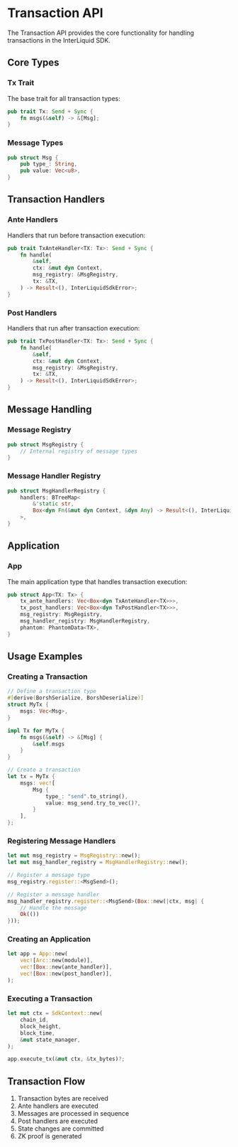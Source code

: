 # Transaction API

The Transaction API provides the core functionality for handling transactions in the InterLiquid SDK.

## Core Types

### Tx Trait

The base trait for all transaction types:

```rust
pub trait Tx: Send + Sync {
    fn msgs(&self) -> &[Msg];
}
```

### Message Types

```rust
pub struct Msg {
    pub type_: String,
    pub value: Vec<u8>,
}
```

## Transaction Handlers

### Ante Handlers

Handlers that run before transaction execution:

```rust
pub trait TxAnteHandler<TX: Tx>: Send + Sync {
    fn handle(
        &self,
        ctx: &mut dyn Context,
        msg_registry: &MsgRegistry,
        tx: &TX,
    ) -> Result<(), InterLiquidSdkError>;
}
```

### Post Handlers

Handlers that run after transaction execution:

```rust
pub trait TxPostHandler<TX: Tx>: Send + Sync {
    fn handle(
        &self,
        ctx: &mut dyn Context,
        msg_registry: &MsgRegistry,
        tx: &TX,
    ) -> Result<(), InterLiquidSdkError>;
}
```

## Message Handling

### Message Registry

```rust
pub struct MsgRegistry {
    // Internal registry of message types
}
```

### Message Handler Registry

```rust
pub struct MsgHandlerRegistry {
    handlers: BTreeMap<
        &'static str,
        Box<dyn Fn(&mut dyn Context, &dyn Any) -> Result<(), InterLiquidSdkError> + Send + Sync>,
    >,
}
```

## Application

### App

The main application type that handles transaction execution:

```rust
pub struct App<TX: Tx> {
    tx_ante_handlers: Vec<Box<dyn TxAnteHandler<TX>>>,
    tx_post_handlers: Vec<Box<dyn TxPostHandler<TX>>>,
    msg_registry: MsgRegistry,
    msg_handler_registry: MsgHandlerRegistry,
    phantom: PhantomData<TX>,
}
```

## Usage Examples

### Creating a Transaction

```rust
// Define a transaction type
#[derive(BorshSerialize, BorshDeserialize)]
struct MyTx {
    msgs: Vec<Msg>,
}

impl Tx for MyTx {
    fn msgs(&self) -> &[Msg] {
        &self.msgs
    }
}

// Create a transaction
let tx = MyTx {
    msgs: vec![
        Msg {
            type_: "send".to_string(),
            value: msg_send.try_to_vec()?,
        }
    ],
};
```

### Registering Message Handlers

```rust
let mut msg_registry = MsgRegistry::new();
let mut msg_handler_registry = MsgHandlerRegistry::new();

// Register a message type
msg_registry.register::<MsgSend>();

// Register a message handler
msg_handler_registry.register::<MsgSend>(Box::new(|ctx, msg| {
    // Handle the message
    Ok(())
}));
```

### Creating an Application

```rust
let app = App::new(
    vec![Arc::new(module)],
    vec![Box::new(ante_handler)],
    vec![Box::new(post_handler)],
);
```

### Executing a Transaction

```rust
let mut ctx = SdkContext::new(
    chain_id,
    block_height,
    block_time,
    &mut state_manager,
);

app.execute_tx(&mut ctx, &tx_bytes)?;
```

## Transaction Flow

1. Transaction bytes are received
2. Ante handlers are executed
3. Messages are processed in sequence
4. Post handlers are executed
5. State changes are committed
6. ZK proof is generated